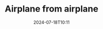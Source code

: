 ---
title: "Airplane from airplane"
date: 2024-07-18T10:11
thumb: "photos/airplane-from-airplane_thumb.jpg"
image: "photos/airplane-from-airplane.jpg"
maplink: "https://www.openstreetmap.org/?mlat=48.9547&mlon=12.425699&zoom=17&layers=M"
locationname: "Bavaria, Germany"

tags:
    - airplane
---